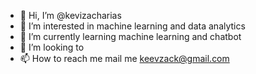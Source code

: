 - 👋 Hi, I’m @kevizacharias
- 👀 I’m interested in machine learning and data analytics
- 🌱 I’m currently learning  machine learning and chatbot
- 💞️ I’m looking to 
- 📫 How to reach me mail me keevzack@gmail.com

<!---
Z1A1/Z1A1 is a ✨ special ✨ repository because its `README.md` (this file) appears on your GitHub profile.
You can click the Preview link to take a look at your changes.
--->
